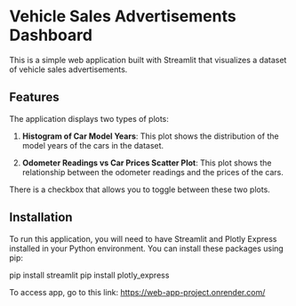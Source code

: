 # Vehicle Sales Advertisements Dashboard

This is a simple web application built with Streamlit that visualizes a dataset of vehicle sales advertisements.

## Features

The application displays two types of plots:

1. **Histogram of Car Model Years**: This plot shows the distribution of the model years of the cars in the dataset.

2. **Odometer Readings vs Car Prices Scatter Plot**: This plot shows the relationship between the odometer readings and the prices of the cars.

There is a checkbox that allows you to toggle between these two plots.

## Installation

To run this application, you will need to have Streamlit and Plotly Express installed in your Python environment. You can install these packages using pip:


pip install streamlit
pip install plotly_express






To access app, go to this link: https://web-app-project.onrender.com/